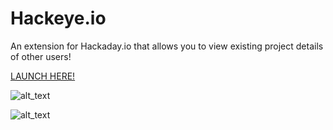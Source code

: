 # Hackeye.io
An extension for Hackaday.io that allows you to view existing project details of other users!

[LAUNCH HERE!](https://hackeye-io.herokuapp.com)

![alt_text](https://www.github.com/hwanggit/Hackeye.io/blob/master/screenshots/Screen%20Shot%202019-04-16%20at%2010.29.20%20PM.png)

![alt_text](https://www.github.com/hwanggit/Hackeye.io/blob/master/screenshots/Screen%20Shot%202019-04-16%20at%2010.31.20%20PM.png)
